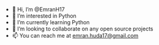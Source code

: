 - 👋 Hi, I’m @EmranH17
- 👀 I’m interested in Python
- 🌱 I’m currently learning Python
- 💞️ I’m looking to collaborate on any open source projects
- 📫 You can reach me at emran.huda17@gmail.com

<!---
EmranH17 is a ✨ special ✨ repository because its `README.md` (this file) appears on your GitHub profile.
You can click the Preview link to take a look at your changes.
--->
